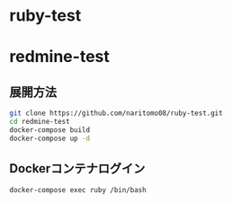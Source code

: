 # ruby-test

# redmine-test

## 展開方法

```bash
git clone https://github.com/naritomo08/ruby-test.git
cd redmine-test
docker-compose build
docker-compose up -d
```

## Dockerコンテナログイン

```bash
docker-compose exec ruby /bin/bash
```
